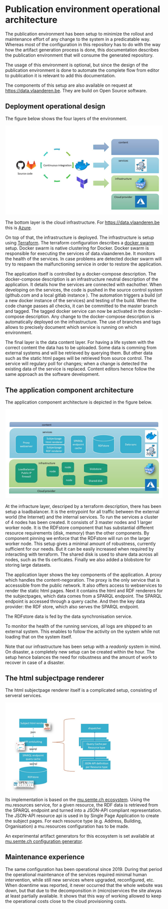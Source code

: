 # Publication environment operational architecture

The publication environment has been setup to minimize the rollout and maintenance effort of any change to the system in a predicatable way. 
Whereas most of the configuration in this repository has to do with the way how the artifact generation process is done,
this documentation describes the publication environment that will consume the generated repository.

The usage of this environment is optional, but since the design of the publication environment is done to automate the complete flow from editor to publication it is relevant to add this documentation.

The components of this setup are also available on request at https://data.vlaanderen.be. 
They are build on Open Source software.


## Deployment operational design 

The figure below shows the four layers of the environment. 

![The process](update-process.jpg)

The bottom layer is the cloud infrastructure. For https://data.vlaanderen.be this is [Azure](https://azure.microsoft.com/). 

On top of that, the infrastructure is deployed. The infrastructure is setup using [Terraform](https://www.terraform.io/). 
The terraform configuration describes a [docker swarm](https://github.com/docker/swarm) setup.
Docker swarm is native clustering for Docker. Docker swarm is responsible for executing the services of data.vlaanderen.be.
It monitors the health of the services. In case problems are detected docker swarm will try to respawn the malfunctioning service 
in order to restore the application.

The application itself is controlled by a docker-compose description. The docker-compose description is an infrastructure neutral 
description of the application. It details how the services are connected with eachother. When developing on the services, the code 
is pushed in the source control system (github.com and a local gitlab instance ). The automation triggers a build (of a new docker instance of the services) 
and testing of the build.  When the code change passes all checks, it can be committed to the master branch and tagged. The tagged
docker service can now be activated in the docker-compose description. Any change to the docker-compose description is automatically 
deployed on the infrastructure.  The use of branches and tags allows to precisely document which service is running on which environment.

The final layer is the data content layer. For having a life system with the correct content the data has to be uploaded. Some data is comming from external systems 
and will be retrieved by querying them. But other data such as the static html pages will be retrieved from source control. The service will regulary 
poll for changes; when a change is detected the existing data of the service is replaced. Content editors hence follow the same approach as
the software development.

## The application component architecture

The application component architecture is depicted in the figure below. 

![Current Architecture](huidige-architectuur.jpg)

At the infracture layer, descriped by a terraform description,  there has been setup a loadbalancer. It is the entrypoint for all 
traffic between the external world (the Internet) and the internal services.
To run the services a cluster of 4 nodes has been created. 
It consists of 3 master nodes and 1 larger worker node. 
It is the RDFstore component that has substantial different resource requirements (disk, memory) than the other components. 
By component pinning we enforce that the RDFstore will run on the larger worker node.
This setup gives a minimal amount of robustness, currently sufficient for our needs. 
But it can be easily increased when required by interacting with terraform. 
The shared disk is used to share data across all nodes, such as the tls cerficates. 
Finally we also added a blobstore for storing large datasets.

The application layer shows the key components of the application.
A proxy which handles the content-negoration. The proxy is the only service that is accesssible from the public network.
It also offers access to webservices to render the static html pages. Next it contains the html 
and RDF renderers for the subjectpages, which data comes from a SPARQL endpoint. The SPARQL endpoint is accessed through a query cache. 
And then the key data provider: the RDF store, which also serves the SPARQL endpoint. 

The RDFstore data is fed by the data synchronisation service.

To monitor the health of the running services, all logs are shipped to an external system. This enables to follow the activity on the system
while not loading that on the system itself.

Note that our infrastructure has been setup with a *readonly* system in mind. On disaster, a completely new setup can be created within the hour. The setup hence balances the need for robustness and the amount of work to recover in case of a disaster.


## The html subjectpage renderer 
The html subjectpage renderer itself is a complicated setup, consisting of serveral services.

![html renderer](html-subjectpagina-rendering.jpg)

Its implementation is based on the [mu.semte.ch ecosystem](https://github.com/mu-semtech). Using the mu.resources service, for a given resource, the RDF data is retrieved from the 
SPARQL endpoint and turned into a JSON-API compliant representation. The JSON-API resource api is used in by Single Page Application to create the subject pages.
For each resource type (e.g. Address, Building, Organisation) a mu.resources configuration has to be made.

An experimental artifact generators for this ecosystem is set available at [mu.semte.ch configuration generator](https://github.com/Informatievlaanderen/OSLO-SpecificationGenerator/blob/multigual-dev/mu-config-generator.js).


## Maintenance experience

The same configuration has been operational since 2019.
During that period the operational maintenance of the services required minimal human intervention, while still new services where upgraded, reconfigured, etc. 
When downtime was reported, it never occurred that the whole website was down, but that due to the decomponsition in (micro)services the site alwyas at least partially available.
It shows that this way of working allowed to keep the operational costs close to the cloud provisioning costs.
